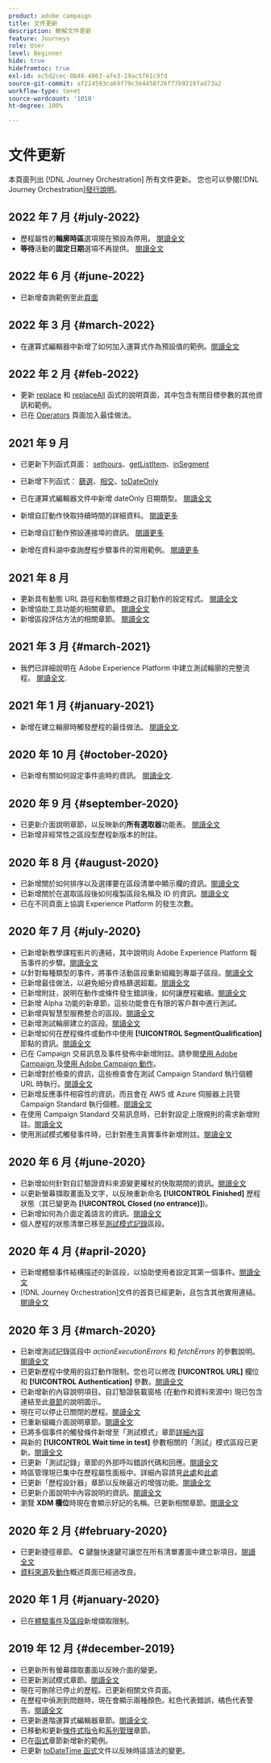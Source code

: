 ```yaml
---
product: adobe campaign
title: 文件更新
description: 瞭解文件更新
feature: Journeys
role: User
level: Beginner
hide: true
hidefromtoc: true
exl-id: ac5d2cec-0b48-4863-afe3-19ac5f61c9fd
source-git-commit: af224593ca69f79c3e4458f26f77b92197ad73a2
workflow-type: tm+mt
source-wordcount: '1010'
ht-degree: 100%

---
```


# 文件更新

本頁面列出 [!DNL Journey Orchestration] 所有文件更新。
您也可以參閱[!DNL Journey Orchestration][發行說明](../release-notes/release-notes.md)。

## 2022 年 7 月 {#july-2022}

* 歷程屬性的&#x200B;**輪廓時區**&#x200B;選項現在預設為停用。 [閱讀全文](../building-journeys/timezone-management.md#timezone-from-profiles)
* **等待**&#x200B;活動的&#x200B;**固定日期**&#x200B;選項不再提供。 [閱讀全文](../building-journeys/wait-activity.md)

## 2022 年 6 月 {#june-2022}

* 已新增查詢範例至此[頁面](../building-journeys/query-examples.md)

## 2022 年 3 月 {#march-2022}

* 在運算式編輯器中新增了如何加入運算式作為預設值的範例。[閱讀全文](../expression/field-references.md#default-value)

## 2022 年 2 月 {#feb-2022}

* 更新 [replace](../functions/functionreplace.md#example_2) 和 [replaceAll](../functions/functionreplaceall.md#example) 函式的說明頁面，其中包含有關目標參數的其他資訊和範例。
* 已在 [Operators](../expression/operators.md#important-notes) 頁面加入最佳做法。

## 2021 年 9 月

* 已更新下列函式頁面： [sethours](../functions/functionsethours.md)、[getListItem](../functions/functiongetlistitem.md)、[inSegment](../functions/functioninsegment.md)

* 已新增下列函式： [篩選](../functions/functionfilter.md)、[相交](../functions/functionintersect.md)、[toDateOnly](../functions/functiontodateonly.md)

* 已在運算式編輯器文件中新增 dateOnly 日期類型。 [閱讀全文](../expression/data-types.md)

* 新增自訂動作快取持續時間的詳細資料。 [閱讀更多](../datasource/external-data-sources.md#section_wjp_nl5_nhb)

* 已新增自訂動作預設連接埠的資訊。 [閱讀更多](../action/url-configuration.md)

* 新增在資料湖中查詢歷程步驟事件的常用範例。 [閱讀更多](../building-journeys/query-examples.md)

## 2021 年 8 月

* 更新具有動態 URL 路徑和動態標題之自訂動作的設定程式。 [閱讀全文](../action/url-configuration.md)
* 新增協助工具功能的相關章節。 [閱讀全文](../about/user-interface.md#accessibility)
* 新增區段評估方法的相關章節。 [閱讀全文](../segment/about-segments.md#evaluation-method-in-journey-orchestration)

## 2021 年 3 月 {#march-2021}

* 我們已詳細說明在 Adobe Experience Platform 中建立測試輪廓的完整流程。 [閱讀全文](../building-journeys/creating-test-profiles.md).

## 2021 年 1 月 {#january-2021}

* 新增在建立輪廓時觸發歷程的最佳做法。 [閱讀全文](../about/limitations.md#journeys-limitation-profile-creation).

## 2020 年 10 月 {#october-2020}

* 已新增有關如何設定事件逾時的資訊。 [閱讀全文](../building-journeys/event-activities.md#listening-to-events-during-a-specific-time).

## 2020 年 9 月 {#september-2020}

* 已更新介面說明章節，以反映新的&#x200B;**所有選取器**&#x200B;功能表。 [閱讀全文](../about/user-interface.md)
* 已新增非經常性之區段型歷程新版本的附註。

## 2020 年 8 月 {#august-2020}

* 已新增關於如何排序以及選擇要在區段清單中顯示欄的資訊。[閱讀全文](../building-journeys/segment-qualification-events.md)
* 已新增關於在選取區段後如何複製區段名稱及 ID 的資訊。[閱讀全文](../building-journeys/segment-qualification-events.md)
* 已在不同頁面上協調 Experience Platform 的發生次數。

## 2020 年 7 月 {#july-2020}

* 已新增新教學課程影片的連結，其中說明向 Adobe Experience Platform 報告事件的步驟。[閱讀全文](../building-journeys/sharing-overview.md)
* 以針對每種類型的事件，將事件活動區段重新組織到專屬子區段。[閱讀全文](../building-journeys/event-activities.md)
* 已新增最佳做法，以避免細分資格篩選超載。[閱讀全文](../building-journeys/segment-qualification-events.md#speed-segment-qualification)
* 已新增附註，說明在動作或條件發生錯誤後，如何讓歷程繼續。[閱讀全文](../about/troubleshooting.md#section_h3q_kqk_fhb)
* 已新增 Alpha 功能的新章節，這些功能會在有限的客戶群中進行測試。
* 已新增與智慧型服務整合的區段。[閱讀全文](../ai-services/ai-services-overview.md)
* 已新增測試輪廓建立的區段。[閱讀全文](../building-journeys/testing-the-journey.md)
* 已新增如何在歷程條件或動作中使用 **[!UICONTROL SegmentQualification]** 節點的資訊。[閱讀全文](../building-journeys/segment-qualification-events.md)
* 已在 Campaign 交易訊息及事件發佈中新增附註。請參閱[使用 Adobe Campaign ](../action/working-with-adobe-campaign.md)及[使用 Adobe Campaign 動作](../building-journeys/using-adobe-campaign-actions.md)。
* 已新增對於檢查的資訊，這些檢查會在測試 Campaign Standard 執行個體 URL 時執行。[閱讀全文](../action/working-with-adobe-campaign.md)
* 已新增反應事件相容性的資訊，而且會在 AWS 或 Azure 伺服器上託管 Campaign Standard 執行個體。[閱讀全文](../building-journeys/reaction-events.md)
* 在使用 Campaign Standard 交易訊息時，已針對設定上限規則的需求新增附註。[閱讀全文](../action/working-with-adobe-campaign.md)
* 使用測試模式觸發事件時，已針對產生真實事件新增附註。[閱讀全文](../building-journeys/testing-the-journey.md#firing_events)

## 2020 年 6 月 {#june-2020}

* 已新增如何針對自訂驗證資料來源變更權杖的快取期間的資訊。[閱讀全文](../datasource/external-data-sources.md#section_wjp_nl5_nhb)
* 以更新螢幕擷取畫面及文字，以反映重新命名 **[!UICONTROL Finished]** 歷程狀態（其已變更為 **[!UICONTROL Closed (no entrance)]**)。
* 已新增如何為介面定義語言的資訊。[閱讀全文](../about/user-interface.md)
* 個人歷程的狀態清單已移至[測試模式記錄](../building-journeys/testing-the-journey.md#viewing_logs)區段。

## 2020 年 4 月 {#april-2020}

* 已新增體驗事件結構描述的新區段，以協助使用者設定其第一個事件。[閱讀全文](../event/experience-event-schema.md)
* [!DNL Journey Orchestration]文件的首頁已經更新，且包含其他實用連結。[閱讀全文](../../journey-orchestration-home.md)

## 2020 年 3 月 {#march-2020}

* 已新增測試記錄區段中 _actionExecutionErrors_ 和 _fetchErrors_ 的參數說明。[閱讀全文](../building-journeys/testing-the-journey.md#viewing_logs)
* 已更新歷程中使用的自訂動作限制。您也可以修改 **[!UICONTROL URL]** 欄位和 **[!UICONTROL Authentication]** 參數。[閱讀全文](../action/about-custom-action-configuration.md)
* 已新增新的內容說明項目。自訂驗證裝載窗格 (在動作和資料來源中) 現已包含連結至此[章節](../datasource/external-data-sources.md#section_wjp_nl5_nhb)的說明圖示。
* 現在可以停止已關閉的歷程。[閱讀全文](../building-journeys/using-the-journey-designer.md)
* 已重新組織介面說明章節。[閱讀全文](../about/user-interface.md)
* 已將多個事件的觸發條件新增至「測試模式」章節[詳細內容](../building-journeys/testing-the-journey.md#firing_events)
* 與新的 **[!UICONTROL Wait time in test]** 參數相關的「測試」模式區段已更新。[閱讀全文](../building-journeys/testing-the-journey.md)
* 已更新「測試記錄」章節的外部呼叫錯誤代碼和回應。[閱讀全文](../building-journeys/testing-the-journey.md#viewing_logs)
* 時區管理現已集中在歷程屬性面板中。詳細內容請見[此處](../building-journeys/changing-properties.md#timezone)和[此處](../building-journeys/timezone-management.md)
* 已更新「歷程設計器」章節以反映最近的增強功能。[閱讀全文](../building-journeys/using-the-journey-designer.md)
* 已更新介面說明中內容說明的資訊。[閱讀全文](../about/user-interface.md#section_ksq_zr1_ffb)
* 瀏覽 **XDM 欄位**&#x200B;時現在會顯示好記的名稱。已更新相關章節。[閱讀全文](../about/user-interface.md#friendly-names-display)

## 2020 年 2 月 {#february-2020}

* 已更新捷徑章節。 **C** 鍵盤快速鍵可讓您在所有清單畫面中建立新項目。[閱讀全文](../about/user-interface.md#section_ksq_zr1_ffb)
* [資料來源](../datasource/about-data-sources.md)及[動作](../action/action.md)概述頁面已經過改良。

## 2020 年 1 月 {#january-2020}

* 已在[體驗事件](../datasource/adobe-experience-platform-data-source.md)及[區段](../functions/functioninsegment.md)新增擷取限制。
  <!--* The [getBestSendTime documentation](../functions/functiongetbestsendtime.md) has been updated.-->

## 2019 年 12 月  {#december-2019}

* 已更新所有螢幕擷取畫面以反映介面的變更。
* 已更新測試模式章節。[閱讀全文](../building-journeys/testing-the-journey.md)
  <!--* A warning has been added in the [email send time optimization](../building-journeys/wait-activity.md) and [predictive fatigue scores](../ai-services/leveraging-fatigue-scores.md) sections. These capabilities are only available to customers who use the [Adobe Experience Platform Data Connector](https://experienceleague.adobe.com/docs/campaign-standard/using/integrating-with-adobe-cloud/adobe-experience-platform/data-connector/aep-about-data-connector.html).-->
* 現在可刪除已停止的歷程。已更新相關文件頁面。
* 在歷程中偵測到問題時，現在會顯示兩種顏色。紅色代表錯誤，橘色代表警告。[閱讀全文](../about/troubleshooting.md)
* 已更新進階運算式編輯器章節。[閱讀全文](../expression/expressionadvanced.md).
* 已移動和更新[條件式指令](../expression/conditional-instruction.md)和[系列管理](../expression/collection-management-functions.md)章節。
* 已在[函式](../expression/functions.md)章節新增新的範例。
* 已更新 [toDateTime 函式](../functions/functiontodatetime.md)文件以反映時區語法的變更。
